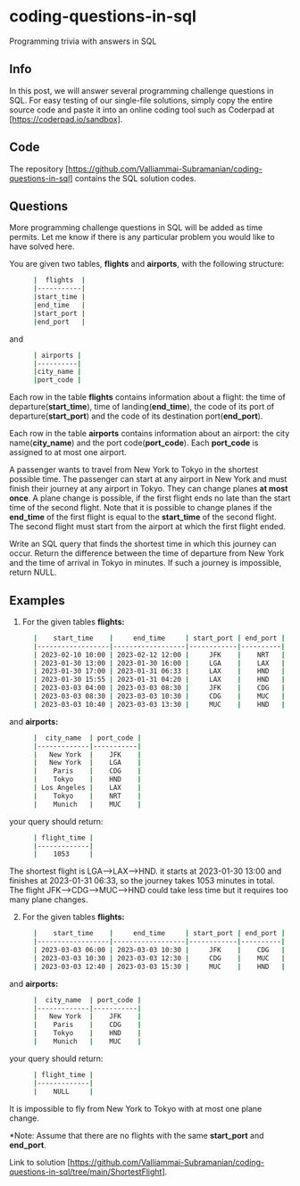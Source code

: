 # coding-questions-in-sql
Programming trivia with answers in SQL

## Info
In this post, we will answer several programming challenge questions in SQL. For easy testing of our single-file solutions, simply copy the entire source code and paste it into an online coding tool such as Coderpad at [https://coderpad.io/sandbox].

## Code
The repository [https://github.com/Valliammai-Subramanian/coding-questions-in-sql] contains the SQL solution codes.

## Questions
More programming challenge questions in SQL will be added as time permits. Let me know if there is any particular problem you would like to have solved here.

You are given two tables, <b>flights</b> and <b>airports</b>, with the following structure: 

```bash  
      |  flights  | 
      |-----------|
      |start_time |
      |end_time   |
      |start_port |
      |end_port   |
```

and

```bash  
      | airports | 
      |----------|
      |city_name |
      |port_code |
```

Each row in the table <b>flights</b> contains information about a flight: the time of departure(<b>start_time</b>), time of landing(<b>end_time</b>), the code of its port of departure(<b>start_port</b>) and the code of its destination port(<b>end_port</b>).

Each row in the table <b>airports</b> contains information about an airport: the city name(<b>city_name</b>) and the port code(<b>port_code</b>). Each <b>port_code</b> is assigned to at most one airport.

A passenger wants to travel from New York to Tokyo in the shortest possible time. The passenger can start at  any airport in New York and must finish their journey at any airport in Tokyo. They can change planes <b>at most once</b>. A plane change is possible, if the first flight ends no late than the start time of the second flight. Note that it is possible to change planes if the <b>end_time</b> of the first flight is equal to the <b>start_time</b> of the second flight. The second flight must start from the airport at which the first flight ended.

Write an SQL query that finds the shortest time in which this journey can occur. Return the difference between the time of departure from New York and the time of arrival in Tokyo in minutes. If such a journey is impossible, return NULL.

## Examples
1. For the given tables <b>flights:</b>

```bash   
      |    start_time    |     end_time     | start_port | end_port | 
      |------------------|------------------|------------|----------|
      | 2023-02-10 10:00 | 2023-02-12 12:00 |     JFK    |    NRT   |
      | 2023-01-30 13:00 | 2023-01-30 16:00 |     LGA    |    LAX   |
      | 2023-01-30 17:00 | 2023-01-31 06:33 |     LAX    |    HND   |
      | 2023-01-30 15:55 | 2023-01-31 04:20 |     LAX    |    HND   |
      | 2023-03-03 04:00 | 2023-03-03 08:30 |     JFK    |    CDG   |
      | 2023-03-03 08:30 | 2023-03-03 10:30 |     CDG    |    MUC   |
      | 2023-03-03 10:40 | 2023-03-03 13:30 |     MUC    |    HND   |
```

and <b>airports:</b>

```bash   
      |  city_name  | port_code |
      |-------------|-----------|
      |   New York  |    JFK    |
      |   New York  |    LGA    | 
      |    Paris    |    CDG    | 
      |    Tokyo    |    HND    |
      | Los Angeles |    LAX    | 
      |    Tokyo    |    NRT    | 
      |    Munich   |    MUC    | 
```

your query should return:

```bash   
      | flight_time |
      |-------------|
      |    1053     |
```

The shortest flight is LGA-->LAX-->HND. it starts at 2023-01-30 13:00 and finishes at 2023-01-31 06:33, so the journey takes 1053 minutes in total. The flight JFK-->CDG-->MUC-->HND could take less time but it requires too many plane changes.

2. For the given tables <b>flights:</b>

```bash   
      |    start_time    |     end_time     | start_port | end_port | 
      |------------------|------------------|------------|----------|
      | 2023-03-03 06:00 | 2023-03-03 10:30 |     JFK    |    CDG   |
      | 2023-03-03 10:30 | 2023-03-03 12:30 |     CDG    |    MUC   |
      | 2023-03-03 12:40 | 2023-03-03 15:30 |     MUC    |    HND   |
```

and <b>airports:</b>

```bash   
      |  city_name  | port_code |
      |-------------|-----------|
      |   New York  |    JFK    | 
      |    Paris    |    CDG    | 
      |    Tokyo    |    HND    |
      |    Munich   |    MUC    | 
```

your query should return:

```bash   
      | flight_time |
      |-------------|
      |    NULL     |
```

It is impossible to fly from New York to Tokyo with at most one plane change.

*Note: Assume that there are no flights with the same <b>start_port</b> and <b>end_port</b>.

Link to solution [https://github.com/Valliammai-Subramanian/coding-questions-in-sql/tree/main/ShortestFlight].